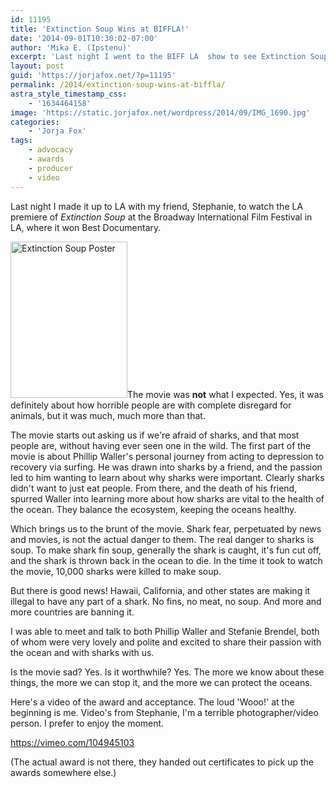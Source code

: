 ```yaml
---
id: 11195
title: 'Extinction Soup Wins at BIFFLA!'
date: '2014-09-01T10:30:02-07:00'
author: 'Mika E. (Ipstenu)'
excerpt: 'Last night I went to the BIFF LA  show to see Extinction Soup. It was worth it.'
layout: post
guid: 'https://jorjafox.net/?p=11195'
permalink: /2014/extinction-soup-wins-at-biffla/
astra_style_timestamp_css:
    - '1634464158'
image: 'https://static.jorjafox.net/wordpress/2014/09/IMG_1690.jpg'
categories:
    - 'Jorja Fox'
tags:
    - advocacy
    - awards
    - producer
    - video
---
```


Last night I made it up to LA with my friend, Stephanie, to watch the LA premiere of <em>Extinction Soup</em> at the Broadway International Film Festival in LA, where it won Best Documentary.

<a href="https://jorjafox.net/2014/extinction-soup-wins-at-biffla/img_1690/" rel="attachment wp-att-11196"><img class="alignleft size-medium wp-image-11196" src="//jfo-static.net/wordpress/2014/09/IMG_1690.jpg" alt="Extinction Soup Poster" width="187" height="250" /></a>The movie was **not** what I expected. Yes, it was definitely about how horrible people are with complete disregard for animals, but it was much, much more than that.

The movie starts out asking us if we're afraid of sharks, and that most people are, without having ever seen one in the wild. The first part of the movie is about Phillip Waller's personal journey from acting to depression to recovery via surfing. He was drawn into sharks by a friend, and the passion led to him wanting to learn about why sharks were important. Clearly sharks didn't want to just eat people. From there, and the death of his friend, spurred Waller into learning more about how sharks are vital to the health of the ocean. They balance the ecosystem, keeping the oceans healthy.

Which brings us to the brunt of the movie. Shark fear, perpetuated by news and movies, is not the actual danger to them. The real danger to sharks is soup. To make shark fin soup, generally the shark is caught, it's fun cut off, and the shark is thrown back in the ocean to die. In the time it took to watch the movie, 10,000 sharks were killed to make soup.

But there is good news! Hawaii, California, and other states are making it illegal to have any part of a shark. No fins, no meat, no soup. And more and more countries are banning it.

I was able to meet and talk to both Phillip Waller and Stefanie Brendel, both of whom were very lovely and polite and excited to share their passion with the ocean and with sharks with us.

Is the movie sad? Yes. Is it worthwhile? Yes. The more we know about these things, the more we can stop it, and the more we can protect the oceans.

Here's a video of the award and acceptance. The loud 'Wooo!' at the beginning is me. Video's from Stephanie, I'm a terrible photographer/video person. I prefer to enjoy the moment.

https://vimeo.com/104945103

(The actual award is not there, they handed out certificates to pick up the awards somewhere else.)
